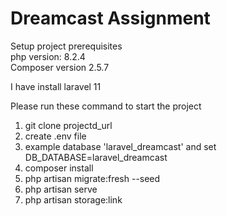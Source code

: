 # Dreamcast Assignment

Setup project prerequisites <br>
php version: 8.2.4 <br>
Composer version 2.5.7 <br>

I have install laravel 11 <br>

Please run these command to start the project <br>
1. git clone projectd_url<br>
2. create .env file <br>
3. example database 'laravel_dreamcast' and set DB_DATABASE=laravel_dreamcast <br>
4. composer install <br>
5. php artisan migrate:fresh --seed <br>
6. php artisan serve <br>
7. php artisan storage:link <br>
